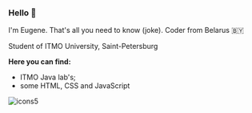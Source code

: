 
### Hello 👋

I'm Eugene. That's all you need to know (joke).
Coder from Belarus 🇧🇾

Student of ITMO University, Saint-Petersburg

**Here you can find:**
- ITMO Java lab's;
- some HTML, CSS and JavaScript

![icons5](https://user-images.githubusercontent.com/115372801/228608600-a2340e04-dbf5-452b-9d9e-0045e7220564.png)




